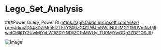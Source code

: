# Lego_Set_Analysis
###Power Query, Power BI (https://app.fabric.microsoft.com/view?r=eyJrIjoiZDA4ZDZjMmEtZTFkYS00ZGQ1LWJmNWItNDhlMGY1MDVmNzRjIiwidCI6IjI1Y2UwMjYxLWJiZDYtNDljZC1hMWUyLTU0MjYwODg2ZDE1OSJ9)

![Image](https://github.com/user-attachments/assets/a62a922e-da10-42f0-bf8e-ddb4bff29295)
